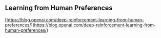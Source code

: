 ## Learning from Human Preferences
  
  [https://blog.openai.com/deep-reinforcement-learning-from-human-preferences/](https://blog.openai.com/deep-reinforcement-learning-from-human-preferences/)